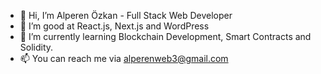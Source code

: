 - 👋 Hi, I’m Alperen Özkan - Full Stack Web Developer
- 👀 I’m good at React.js, Next.js and WordPress
- 🌱 I’m currently learning Blockchain Development, Smart Contracts and Solidity.
- 📫 You can reach me via alperenweb3@gmail.com

<!---
thechiefalone/thechiefalone is a ✨ special ✨ repository because its `README.md` (this file) appears on your GitHub profile.
You can click the Preview link to take a look at your changes.
--->
